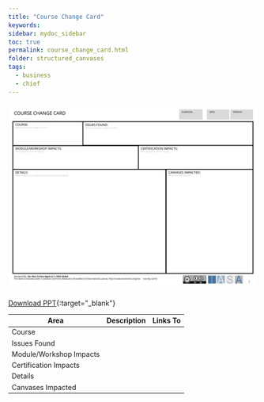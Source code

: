 ```yaml
---
title: "Course Change Card"
keywords: 
sidebar: mydoc_sidebar
toc: true
permalink: course_change_card.html
folder: structured_canvases
tags: 
  - business
  - chief
---
```


![image001](media/course_change_card001.svg)

[Download PPT](media/ppt/course_change_card.ppt){:target="_blank"}

| Area | Description | Links To |
| --- | --- | --- |
| Course |   |   |
| Issues Found |   |   |
| Module/Workshop Impacts |   |   |
| Certification Impacts |   |   |
| Details |   |   |
| Canvases Impacted |   |   |
